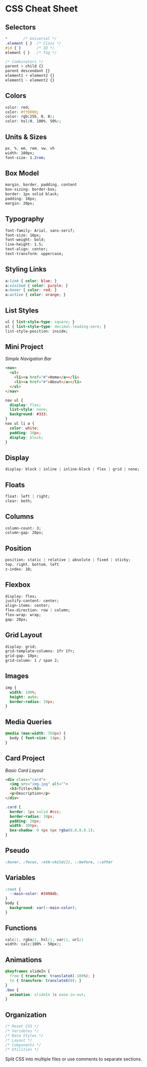 # CSS Cheat Sheet

## Selectors

```css
*       /* Universal */
.element { }  /* Class */
#id { }       /* ID */
element { }   /* Tag */

/* Combinators */
parent > child {}
parent descendant {}
element1 + element2 {}
element1 ~ element2 {}
```

## Colors

```css
color: red;
color: #ff0000;
color: rgb(255, 0, 0);
color: hsl(0, 100%, 50%);
```

## Units & Sizes

```css
px, %, em, rem, vw, vh
width: 100px;
font-size: 1.2rem;
```

## Box Model

```css
margin, border, padding, content
box-sizing: border-box;
border: 1px solid black;
padding: 10px;
margin: 20px;
```

## Typography

```css
font-family: Arial, sans-serif;
font-size: 16px;
font-weight: bold;
line-height: 1.5;
text-align: center;
text-transform: uppercase;
```

## Styling Links

```css
a:link { color: blue; }
a:visited { color: purple; }
a:hover { color: red; }
a:active { color: orange; }
```

## List Styles

```css
ul { list-style-type: square; }
ol { list-style-type: decimal-leading-zero; }
list-style-position: inside;
```

## Mini Project

*Simple Navigation Bar*

```html
<nav>
  <ul>
    <li><a href="#">Home</a></li>
    <li><a href="#">About</a></li>
  </ul>
</nav>
```

```css
nav ul {
  display: flex;
  list-style: none;
  background: #333;
}
nav ul li a {
  color: white;
  padding: 10px;
  display: block;
}
```

## Display

```css
display: block | inline | inline-block | flex | grid | none;
```

## Floats

```css
float: left | right;
clear: both;
```

## Columns

```css
column-count: 3;
column-gap: 20px;
```

## Position

```css
position: static | relative | absolute | fixed | sticky;
top, right, bottom, left
z-index: 10;
```

## Flexbox

```css
display: flex;
justify-content: center;
align-items: center;
flex-direction: row | column;
flex-wrap: wrap;
gap: 20px;
```

## Grid Layout

```css
display: grid;
grid-template-columns: 1fr 1fr;
grid-gap: 10px;
grid-column: 1 / span 2;
```

## Images

```css
img {
  width: 100%;
  height: auto;
  border-radius: 10px;
}
```

## Media Queries

```css
@media (max-width: 768px) {
  body { font-size: 14px; }
}
```

## Card Project

*Basic Card Layout*

```html
<div class="card">
  <img src="img.jpg" alt="">
  <h3>Title</h3>
  <p>Description</p>
</div>
```

```css
.card {
  border: 1px solid #ccc;
  border-radius: 10px;
  padding: 20px;
  width: 300px;
  box-shadow: 0 4px 6px rgba(0,0,0,0.1);
}
```

## Pseudo

```css
:hover, :focus, :nth-child(2), ::before, ::after
```

## Variables

```css
:root {
  --main-color: #3498db;
}
body {
  background: var(--main-color);
}
```

## Functions

```css
calc(), rgba(), hsl(), var(), url()
width: calc(100% - 50px);
```

## Animations

```css
@keyframes slideIn {
  from { transform: translateX(-100%); }
  to { transform: translateX(0); }
}
.box {
  animation: slideIn 1s ease-in-out;
}
```

## Organization

```css
/* Reset CSS */
/* Variables */
/* Base Styles */
/* Layout */
/* Components */
/* Utilities */
```

Split CSS into multiple files or use comments to separate sections.
